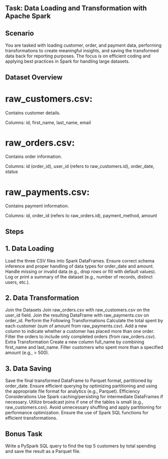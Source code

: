 ## Task: Data Loading and Transformation with Apache Spark

## Scenario
You are tasked with loading customer, order, and payment data, performing transformations to create meaningful insights, and saving the transformed data back for reporting purposes. The focus is on efficient coding and applying best practices in Spark for handling large datasets.

## Dataset Overview
# raw_customers.csv:
Contains customer details.

Columns: id, first_name, last_name, email
# raw_orders.csv:
Contains order information.

Columns: id (order_id), user_id (refers to raw_customers.id), order_date, status
# raw_payments.csv:
Contains payment information.

Columns: id, order_id (refers to raw_orders.id), payment_method, amount

## Steps

## 1. Data Loading
Load the three CSV files into Spark DataFrames.
Ensure correct schema inference and proper handling of data types for order_date and amount.
Handle missing or invalid data (e.g., drop rows or fill with default values).
Log or print a summary of the dataset (e.g., number of records, distinct users, etc.).

## 2. Data Transformation
Join the Datasets
Join raw_orders.csv with raw_customers.csv on the user_id field.
Join the resulting DataFrame with raw_payments.csv on order_id.
Perform the Following Transformations
Calculate the total spent by each customer (sum of amount from raw_payments.csv).
Add a new column to indicate whether a customer has placed more than one order.
Filter the orders to include only completed orders (from raw_orders.csv).
Extra Transformation
Create a new column full_name by combining first_name and last_name.
Filter customers who spent more than a specified amount (e.g., > 500).

## 3. Data Saving
Save the final transformed DataFrame to Parquet format, partitioned by order_date.
Ensure efficient querying by optimizing partitioning and using the appropriate file format for analytics (e.g., Parquet).
Efficiency Considerations
Use Spark caching/persisting for intermediate DataFrames if necessary.
Utilize broadcast joins if one of the tables is small (e.g., raw_customers.csv).
Avoid unnecessary shuffling and apply partitioning for performance optimization.
Ensure the use of Spark SQL functions for efficient transformations.

## Bonus Task
Write a PySpark SQL query to find the top 5 customers by total spending and save the result as a Parquet file.

